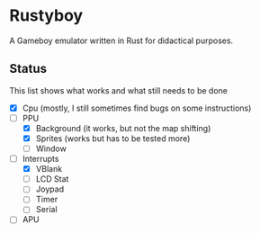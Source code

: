 # Rustyboy

A Gameboy emulator written in Rust for didactical purposes.

## Status

This list shows what works and what still needs to be done

- [x] Cpu (mostly, I still sometimes find bugs on some instructions)
- [ ] PPU
  - [x] Background (it works, but not the map shifting)
  - [x] Sprites (works but has to be tested more)
  - [ ] Window
- [ ] Interrupts
  - [x] VBlank
  - [ ] LCD Stat
  - [ ] Joypad
  - [ ] Timer
  - [ ] Serial
- [ ] APU
